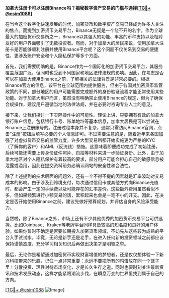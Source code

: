 **加拿大注册卡可以注册Binance吗？揭秘数字资产交易的门槛与选择[[TG💪+ @esim1088](https://t.me/s/esim1088)]**

在当今这个数字化快速发展的时代，加密货币和数字资产交易已经成为许多人关注的焦点。而提到加密货币交易平台，Binance无疑是一个绕不开的名字。作为全球最大的加密货币交易所之一，Binance以其强大的功能、丰富的币种支持以及相对友好的用户界面吸引了无数投资者。然而，对于加拿大的居民来说，使用加拿大注册卡是否能够顺利注册并使用Binance平台呢？这个问题不仅关系到交易的便捷性，更涉及账户安全和个人隐私保护等多个方面。

首先，我们需要明确的是，Binance作为一个国际化的加密货币交易平台，其服务覆盖范围广泛，但同时也受到不同国家和地区法律法规的影响。因此，在考虑是否可以在加拿大使用Binance之前，了解相关的法律背景是非常必要的。根据Binance官方的信息，该平台在全球范围内提供服务，但由于各国对加密货币监管政策的不同，部分地区的用户可能需要完成额外的身份验证流程才能正常使用某些功能。对于加拿大用户而言，虽然没有明确禁止使用Binance的规定，但为了确保合规操作，建议用户遵循当地的法律法规，并在必要时咨询专业人士的意见。

接下来，让我们探讨一下实际操作中的可能性。理论上讲，只要拥有有效的加拿大银行账户信息，包括银行卡号、账单地址等基本信息，加拿大居民是可以尝试在Binance上注册账号的。注册过程本身并不复杂，通常只需访问Binance官网，点击“注册”按钮后填写必要的个人信息即可。不过需要注意的是，随着近年来各国加强了对虚拟货币交易的监管力度，许多大型交易所都开始实施更为严格的KYC（了解你的客户）和AML（反洗钱）措施。这意味着即便成功完成了初始注册，后续可能还需要上传身份证件照片、自拍等材料来进一步验证身份。此外，由于加拿大地区对个人隐私保护有着较高的要求，部分用户可能会担心自己的敏感信息被泄露或滥用，因此在提交资料前务必确认网站的安全性和合法性。

除了上述提到的技术层面的问题外，还有一个不得不提的因素就是汇率波动对交易成本的影响。由于涉及到跨境支付，每次通过信用卡或其他方式向Binance充值时，都会产生一定的手续费以及可能存在的汇率差价。这些额外费用虽然看似不多，但如果频繁进行小额交易的话，累积起来也会是一笔不小的开支。因此，在决定是否开始使用Binance之前，建议先做好预算规划，并评估自身的风险承受能力。

当然啦，除了Binance之外，市场上还有不少其他优秀的加密货币交易平台可供选择。比如Coinbase、Kraken等老牌平台同样具备较高的知名度和良好的用户体验。如果你暂时不确定是否要长期投入加密货币领域，不妨先从这些较为成熟的平台入手试试水。毕竟，无论是新手还是老手，在进入任何新的投资领域之前都应该保持谨慎态度，充分学习相关知识后再做出决策才是明智之举。

最后，无论你是希望通过加密货币实现财富增值的梦想者，还是仅仅想体验一下新兴科技带来的乐趣，记住一点非常重要：永远不要把所有的鸡蛋放在同一个篮子里！分散投资、理性对待市场变化，才是长久生存之道。同时也要时刻关注最新资讯和技术发展动态，这样才能紧跟潮流步伐，在瞬息万变的世界里找到属于自己的方向。

[[TG💪+ @esim1088](https://t.me/s/esim1088) ![Image](https://i.postimg.cc/4NQfJmqS/Snipaste-2025-05-13-00-14-12.png)]
